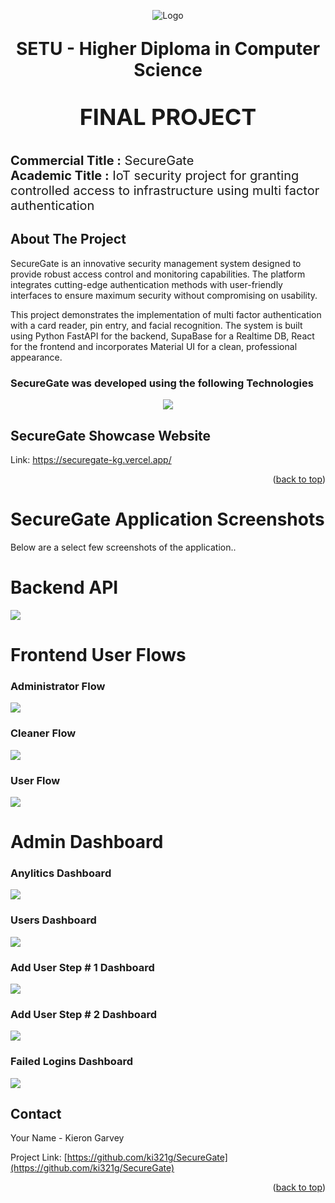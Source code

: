 
<a name="readme-top"></a>
<div align="center">  
  <img src="Drawings/logo/SecurGate_logo.png" alt="Logo"> 
  <p align="center" style="font-size: 28px; font-weight: bold;"><strong>SETU - Higher Diploma in Computer Science</strong></p> 
  <p align="center" style="font-size: 36px; font-weight: bold;"><strong>FINAL PROJECT</strong></p> 
  
</div>

 <p style="font-size: 20px;">
<strong>Commercial Title :</strong> SecureGate
</br>
<strong>Academic Title :</strong> IoT security project for granting controlled access to infrastructure using multi factor authentication</p>

<!-- ABOUT THE PROJECT -->
## About The Project
SecureGate is an innovative security management system designed to provide robust access control and monitoring capabilities. The platform integrates cutting-edge authentication methods with user-friendly interfaces to ensure maximum security without compromising on usability.

This project demonstrates the implementation of multi factor authentication with a card reader, pin entry, and facial recognition. The system is built using Python FastAPI for the backend, SupaBase for a Realtime DB, React for the frontend and incorporates Material UI for a clean, professional appearance.

<!-- Devloped With -->
### SecureGate was developed using the following Technologies

<div align="center">
<img src="Drawings/logo/SecurGate_banner.png">
</div>

<!-- SecureGate Showcase Website -->
## SecureGate Showcase Website
Link: <a href="https://securegate-kg.vercel.app/" target="_blank">https://securegate-kg.vercel.app/</a>

<p align="right">(<a href="#readme-top">back to top</a>)</p>

# SecureGate Application Screenshots
Below are a select few screenshots of the application.. 

<!-- Sections -->
# Backend API
<img src="Drawings\UI\API\API_DOCS.png">

# Frontend User Flows
### Administrator Flow
<img src="Drawings\UI\UseCase\ADMIN.png">

### Cleaner Flow
<img src="Drawings\UI\UseCase\CLEANER.png">

### User Flow
<img src="Drawings\UI\UseCase\LAB_TECHNICIAN.png">

# Admin Dashboard

### Anylitics Dashboard
<img src="Drawings\UI\backend\AdminDashboard.png">

### Users Dashboard
<img src="Drawings\UI\backend\UsersDashboard.png">

### Add User Step # 1 Dashboard
<img src="Drawings\UI\backend\AddUserPhotoStep1Dashboard.png">

### Add User Step # 2 Dashboard
<img src="Drawings\UI\backend\AddUserPhotoStep2Dashboard.png">

### Failed Logins Dashboard
<img src="Drawings\UI\backend\FailedLoginsDashboard.png">




<!-- CONTACT -->
## Contact

Your Name - Kieron Garvey

Project Link: [https://github.com/ki321g/SecureGate](https://github.com/ki321g/SecureGate)

<p align="right">(<a href="#readme-top">back to top</a>)</p>